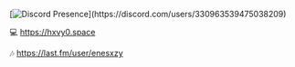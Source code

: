 [![Discord Presence](https://lanyard.cnrad.dev/api/330963539475038209?idleMessage=Am%20I%20doing%20nothing?%20Maybe%20I%27m%20in%20the%20toilet?)](https://discord.com/users/330963539475038209)


💻 https://hxvy0.space

🎶 https://last.fm/user/enesxzy

